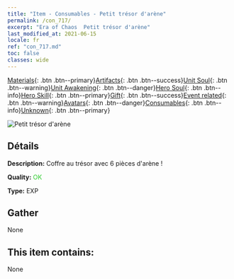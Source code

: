 ```yaml
---
title: "Item - Consumables - Petit trésor d'arène"
permalink: /con_717/
excerpt: "Era of Chaos  Petit trésor d'arène"
last_modified_at: 2021-06-15
locale: fr
ref: "con_717.md"
toc: false
classes: wide
---
```

 [Materials](/ItemsFR/){: .btn .btn--primary}[Artifacts](/ItemsFR/Artifacts/){: .btn .btn--success}[Unit Soul](/ItemsFR/UnitSoul/){: .btn .btn--warning}[Unit Awakening](/ItemsFR/UnitAwakening/){: .btn .btn--danger}[Hero Soul](/ItemsFR/HeroSoul/){: .btn .btn--info}[Hero Skill](/ItemsFR/HeroSkill/){: .btn .btn--primary}[Gift](/ItemsFR/Gift/){: .btn .btn--success}[Event related](/ItemsFR/Events/){: .btn .btn--warning}[Avatars](/ItemsFR/Avatars/){: .btn .btn--danger}[Consumables](/ItemsFR/Consumables/){: .btn .btn--info}[Unknown](/ItemsFR/Unknown/){: .btn .btn--primary}

 ![Petit trésor d'arène](/images/t/i_502.png)

## Détails
 **Description:** Coffre au trésor avec 6 pièces d'arène !

 **Quality:** <span style="color: #32CD32">OK</span>

 **Type:** EXP

## Gather

  None

## This item contains:

  None

